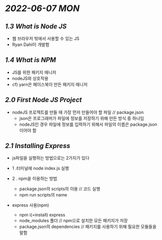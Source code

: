 # _2022-06-07 MON_

## <em>1.3 What is Node JS </em>

- 웹 브라우저 밖에서 사용할 수 있는 JS
- Ryan Dahi이 개발함

## <em>1.4 What is NPM</em>

- JS를 위한 패키지 매니저
- nodeJS와 상호작용
- cf) yarn은 페이스북이 만든 패키지 매니저

## <em>2.0 First Node JS Project</em>

- nodeJS 프로젝트를 만들 때 가장 먼저 만들어야 할 파일 // package.json
  - json은 프로그래머가 파일에 정보를 저장하기 위해 만든 방식 중 하나임
  - nodeJS인 경우 파일에 정보를 입력하기 위해서 파일의 이름은 package.json이어야 함

## <em>2.1 Installing Express</em>

- js파일을 실행하는 방법으로는 2가지가 있다
- 1 .터미널에 node index.js 실행
- 2 . npm을 이용하는 방법

  - package.json의 scripts의 이용 // 코드 실행
  - npm run scripts의 name

- express 사용(npm)
  - npm i(=install) express
  - node_modules 폴더 // npm으로 설치한 모든 패키지가 저장
  - package.json의 dependencies // 패키지를 사용하기 위해 필요한 모듈들을 말함
